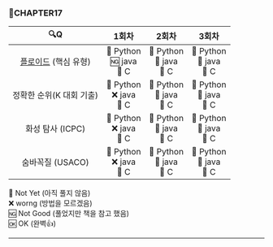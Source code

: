 ### :page_with_curl:CHAPTER17

|                                  :mag:Q                                   |                                 1회차                                  |                                          2회차                                          |                                          3회차                                          |
| :-----------------------------------------------------------------------: | :--------------------------------------------------------------------: | :-------------------------------------------------------------------------------------: | :-------------------------------------------------------------------------------------: |
| [플로이드](https://www.acmicpc.net/problem/11404 "백준 링크") (핵심 유형) | :black_square_button: Python<br/>:ng: java<br/>:black_square_button: C | :black_square_button: Python<br/>:black_square_button: java<br/>:black_square_button: C | :black_square_button: Python<br/>:black_square_button: java<br/>:black_square_button: C |
|                         정확한 순위(K 대회 기출)                          | :black_square_button: Python<br/>:x: java<br/>:black_square_button: C  | :black_square_button: Python<br/>:black_square_button: java<br/>:black_square_button: C | :black_square_button: Python<br/>:black_square_button: java<br/>:black_square_button: C |
|                             화성 탐사 (ICPC)                              | :black_square_button: Python<br/>:x: java<br/>:black_square_button: C  | :black_square_button: Python<br/>:black_square_button: java<br/>:black_square_button: C | :black_square_button: Python<br/>:black_square_button: java<br/>:black_square_button: C |
|                             숨바꼭질 (USACO)                              | :black_square_button: Python<br/>:x: java<br/>:black_square_button: C  | :black_square_button: Python<br/>:black_square_button: java<br/>:black_square_button: C | :black_square_button: Python<br/>:black_square_button: java<br/>:black_square_button: C |

:black_square_button: Not Yet (아직 풀지 않음)<br/>
:x: worng (방법을 모르겠음)<br/>
:ng: Not Good (풀었지만 책을 참고 했음)<br/>
:ok: OK (완벽:+1:)<br/>

---
